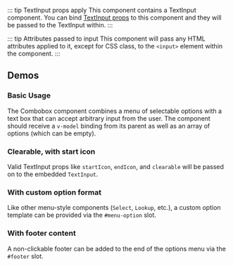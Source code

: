 <script setup>
import ComboboxBasic from '@/../component-demos/combobox/examples/ComboboxBasic.vue';
import ComboboxClearableStartIcon from '@/../component-demos/combobox/examples/ComboboxClearableStartIcon.vue';
import ComboboxCustomOption from '@/../component-demos/combobox/examples/ComboboxCustomOption.vue';
import ComboboxNoResults from '@/../component-demos/combobox/examples/ComboboxNoResults.vue';
</script>

::: tip TextInput props apply
This component contains a TextInput component. You can bind [TextInput props](./text-input.html#usage)
to this component and they will be passed to the TextInput within.
:::

::: tip Attributes passed to input
This component will pass any HTML attributes applied to it, except for CSS class, to the `<input>`
element within the component.
:::

## Demos

### Basic Usage

The Combobox component combines a menu of selectable options with a text box
that can accept arbitrary input from the user. The component should receive a
`v-model` binding from its parent as well as an array of options (which can be
empty).

<Wrapper>

<template v-slot:demo>
<combobox-basic />
</template>

<template v-slot:code>

<<< @/../component-demos/combobox/examples/ComboboxBasic.vue

</template>

</Wrapper>

### Clearable, with start icon

Valid TextInput props like `startIcon`, `endIcon`, and `clearable` will be
passed on to the embedded `TextInput`.

<Wrapper>

<template v-slot:demo>
<combobox-clearable-start-icon />
</template>

<template v-slot:code>

<<< @/../component-demos/combobox/examples/ComboboxClearableStartIcon.vue

</template>

</Wrapper>

### With custom option format

Like other menu-style components (`Select`, `Lookup`, etc.), a custom option
template can be provided via the `#menu-option` slot.

<Wrapper>

<template v-slot:demo>
<combobox-custom-option />
</template>

<template v-slot:code>

<<< @/../component-demos/combobox/examples/ComboboxCustomOption.vue

</template>

</Wrapper>

### With footer content

A non-clickable footer can be added to the end of the options menu via the `#footer` slot.

<Wrapper>

<template v-slot:demo>
<combobox-no-results />
</template>

<template v-slot:code>

<<< @/../component-demos/combobox/examples/ComboboxNoResults.vue

</template>

</Wrapper>
